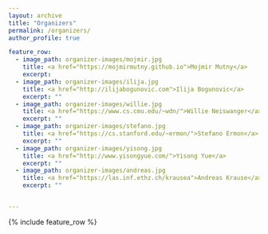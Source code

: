 ```yaml
---
layout: archive
title: "Organizers"
permalink: /organizers/
author_profile: true

feature_row:
  - image_path: organizer-images/mojmir.jpg
    title: <a href="https://mojmirmutny.github.io">Mojmir Mutny</a>
    excerpt:
  - image_path: organizer-images/ilija.jpg
    title: <a href="http://ilijabogunovic.com">Ilija Bogunovic</a>
    excerpt: ""
  - image_path: organizer-images/willie.jpg
    title: <a href="https://www.cs.cmu.edu/~wdn/">Willie Neiswanger</a>
    excerpt: ""
  - image_path: organizer-images/stefano.jpg
    title: <a href="https://cs.stanford.edu/~ermon/">Stefano Ermon</a>
    excerpt: ""
  - image_path: organizer-images/yisong.jpg
    title: <a href="http://www.yisongyue.com/">Yisong Yue</a>
    excerpt: ""
  - image_path: organizer-images/andreas.jpg
    title: <a href="https://las.inf.ethz.ch/krausea">Andreas Krause</a>
    excerpt: ""


---
```



{% include feature_row %}
